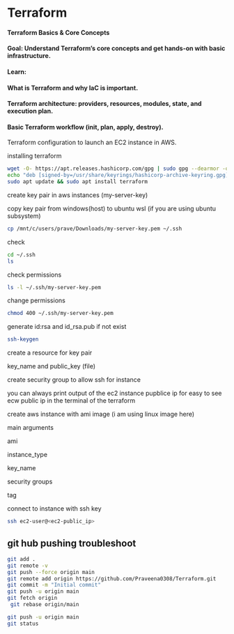 # Terraform

#### Terraform Basics & Core Concepts

#### Goal: Understand Terraform’s core concepts and get hands-on with basic infrastructure.
#### Learn:
#### What is Terraform and why IaC is important.

#### Terraform architecture: providers, resources, modules, state, and execution plan.

#### Basic Terraform workflow (init, plan, apply, destroy).


Terraform configuration to launch an EC2 instance in AWS.

installing terraform

```bash
wget -O- https://apt.releases.hashicorp.com/gpg | sudo gpg --dearmor -o /usr/share/keyrings/hashicorp-archive-keyring.gpg
echo "deb [signed-by=/usr/share/keyrings/hashicorp-archive-keyring.gpg] https://apt.releases.hashicorp.com $(lsb_release -cs) main" | sudo tee /etc/apt/sources.list.d/hashicorp.list
sudo apt update && sudo apt install terraform
```

create key pair in aws instances (my-server-key)

copy key pair from windows(host) to ubuntu wsl (if you are using ubuntu subsystem)

```bash 
cp /mnt/c/users/prave/Downloads/my-server-key.pem ~/.ssh
```
check 
```bash
cd ~/.ssh
ls
```
check permissions 

```bash
ls -l ~/.ssh/my-server-key.pem
```
change permissions 

```bash
chmod 400 ~/.ssh/my-server-key.pem
```
generate id:rsa and id_rsa.pub  if not exist

```bash
ssh-keygen
```
create a resource for key pair 

key_name and public_key (file) 

create security group to allow ssh for instance 

you can always print output of the ec2 instance pupblice ip for easy to see ecw public ip in the terminal of the terraform 


create aws instance with ami image (i am using linux image here)

main arguments 

ami

instance_type

key_name

security groups 

tag 

connect to instance with ssh key

```bash
ssh ec2-user@<ec2-public_ip>
```


## git hub pushing troubleshoot 

```bash
git add .
git remote -v
git push --force origin main
git remote add origin https://github.com/Praveena0308/Terraform.git
git commit -m "Initial commit"
git push -u origin main
git fetch origin
 git rebase origin/main

git push -u origin main
git status
```